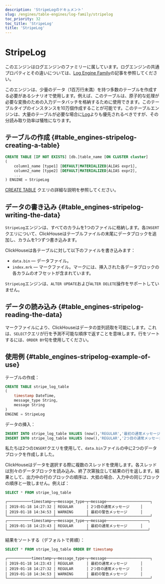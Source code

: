 ```yaml
---
description: 'StripeLogのドキュメント'
slug: /engines/table-engines/log-family/stripelog
toc_priority: 32
toc_title: 'StripeLog'
title: 'StripeLog'
---
```



# StripeLog

このエンジンはログエンジンのファミリーに属しています。ログエンジンの共通プロパティとその違いについては、[Log Engine Family](../../../engines/table-engines/log-family/index.md)の記事を参照してください。

このエンジンは、少量のデータ（1百万行未満）を持つ多数のテーブルを作成する必要があるシナリオで使用します。例えば、このテーブルは、原子的な処理が必要な変換のための入力データバッチを格納するために使用できます。このテーブルタイプのインスタンスを10万個作成することが可能です。このテーブルエンジンは、大量のテーブルが必要な場合に[Log](./log.md)よりも優先されるべきですが、その分読み取り効率は犠牲になります。

## テーブルの作成 {#table_engines-stripelog-creating-a-table}

```sql
CREATE TABLE [IF NOT EXISTS] [db.]table_name [ON CLUSTER cluster]
(
    column1_name [type1] [DEFAULT|MATERIALIZED|ALIAS expr1],
    column2_name [type2] [DEFAULT|MATERIALIZED|ALIAS expr2],
    ...
) ENGINE = StripeLog
```

[CREATE TABLE](/sql-reference/statements/create/table) クエリの詳細な説明を参照してください。

## データの書き込み {#table_engines-stripelog-writing-the-data}

`StripeLog`エンジンは、すべてのカラムを1つのファイルに格納します。各`INSERT`クエリについて、ClickHouseはテーブルファイルの末尾にデータブロックを追加し、カラムを1つずつ書き込みます。

ClickHouseは各テーブルに対して以下のファイルを書き込みます：

- `data.bin` — データファイル。
- `index.mrk` — マークファイル。マークには、挿入された各データブロックの各カラムのオフセットが含まれています。

`StripeLog`エンジンは、`ALTER UPDATE`および`ALTER DELETE`操作をサポートしていません。

## データの読み込み {#table_engines-stripelog-reading-the-data}

マークファイルにより、ClickHouseはデータの並列読取を可能にします。これは、`SELECT`クエリが行を予測不可能な順序で返すことを意味します。行をソートするには、`ORDER BY`句を使用してください。

## 使用例 {#table_engines-stripelog-example-of-use}

テーブルの作成：

```sql
CREATE TABLE stripe_log_table
(
    timestamp DateTime,
    message_type String,
    message String
)
ENGINE = StripeLog
```

データの挿入：

```sql
INSERT INTO stripe_log_table VALUES (now(),'REGULAR','最初の通常メッセージ')
INSERT INTO stripe_log_table VALUES (now(),'REGULAR','2つ目の通常メッセージ'),(now(),'WARNING','最初の警告メッセージ')
```

私たちは2つの`INSERT`クエリを使用して、`data.bin`ファイルの中に2つのデータブロックを作成しました。

ClickHouseはデータを選択する際に複数のスレッドを使用します。各スレッドは別々のデータブロックを読み込み、終了次第独立して結果の行を返します。結果として、出力中の行のブロックの順序は、大抵の場合、入力中の同じブロックの順序と一致しません。例えば：

```sql
SELECT * FROM stripe_log_table
```

```text
┌───────────timestamp─┬─message_type─┬─message────────────────────┐
│ 2019-01-18 14:27:32 │ REGULAR      │ 2つ目の通常メッセージ     │
│ 2019-01-18 14:34:53 │ WARNING      │ 最初の警告メッセージ      │
└─────────────────────┴──────────────┴────────────────────────────┘
┌───────────timestamp─┬─message_type─┬─message───────────────────┐
│ 2019-01-18 14:23:43 │ REGULAR      │ 最初の通常メッセージ      │
└─────────────────────┴──────────────┴───────────────────────────┘
```

結果をソートする（デフォルトで昇順）：

```sql
SELECT * FROM stripe_log_table ORDER BY timestamp
```

```text
┌───────────timestamp─┬─message_type─┬─message────────────────────┐
│ 2019-01-18 14:23:43 │ REGULAR      │ 最初の通常メッセージ      │
│ 2019-01-18 14:27:32 │ REGULAR      │ 2つ目の通常メッセージ     │
│ 2019-01-18 14:34:53 │ WARNING      │ 最初の警告メッセージ      │
└─────────────────────┴──────────────┴────────────────────────────┘
```
